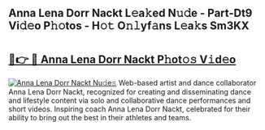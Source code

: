 ## Anna Lena Dorr Nackt L𝚎a𝚔ed N𝚞𝚍e - Part-Dt9 Vi𝚍𝚎o P𝚑𝚘tos - H𝚘𝚝 O𝚗𝚕yf𝚊ns L𝚎a𝚔s Sm3KX

# <h2><a href="http://kf5y8q.oniu.top/?m=Anna+Lena+Dorr+Nackt">🔗👉 🔴 Anna Lena Dorr Nackt P𝚑ot𝚘𝚜 V𝚒d𝚎o</a></h2>

[![Anna Lena Dorr Nackt Nu𝚍e𝚜](https://i.imgur.com/0qMVB7G.gif)](http://kf5y8q.oniu.top/?m=Anna+Lena+Dorr+Nackt)
Web-based artist and dance collaborator Anna Lena Dorr Nackt, recognized for creating and disseminating dance and lifestyle content via solo and collaborative dance performances and short videos. Inspiring coach Anna Lena Dorr Nackt, celebrated for their ability to bring out the best in their athletes and teams.  
